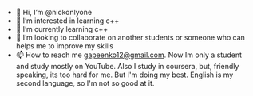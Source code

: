 - 👋 Hi, I’m @nickonlyone
- 👀 I’m interested in learning c++
- 🌱 I’m currently learning c++
- 💞️ I’m looking to collaborate on another students or someone who can helps me to improve my skills
- 📫 How to reach me gapeenko12@gmail.com.
Now Im only a student and study mostly on YouTube. Also I study in coursera, but, friendly speaking, its too hard for me. But I'm doing my best. English is my second language, so I'm not so good at it.

<!---
nickonlyone/nickonlyone is a ✨ special ✨ repository because its `README.md` (this file) appears on your GitHub profile.
You can click the Preview link to take a look at your changes.
--->
